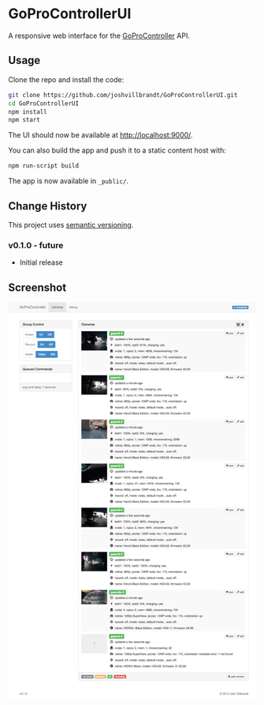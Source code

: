 # GoProControllerUI

A responsive web interface for the [GoProController](https://github.com/joshvillbrandt/GoProController) API.

## Usage

Clone the repo and install the code:

```bash
git clone https://github.com/joshvillbrandt/GoProControllerUI.git
cd GoProControllerUI
npm install
npm start
```

The UI should now be available at [http://localhost:9000/](http://localhost:4444/).

You can also build the app and push it to a static content host with:

```bash
npm run-script build
```

The app is now available in `_public/`.

## Change History

This project uses [semantic versioning](http://semver.org/).

### v0.1.0 - future

* Initial release

## Screenshot

![Screenshot](screenshots/screenshot-v0.1.0.png)
